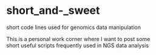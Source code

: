 short_and-_sweet
================

short code lines used for genomics data manipulation


This is a personal work corner where I want to post some  
short useful scripts frequently used in NGS data analysis
